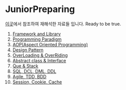# JuniorPreparing

[이곳](https://www.notion.so/54d624628a634c879cc93d94f54cd2d1#4ce2623b16fa46ea9622658e71bc930c)에서 참조하여 재해석한 자료들 입니다.
Ready to be true.

1. [Framework and Library](framework/1_1.md)
2. [Programming Paradigm](programtype/2_1.md)
3. [AOP(Aspect Oriented Programming)](AOP/3_1.md)
4. [Design Pattern](DesignPattern/4_1.md)
5. [OverLoading & OverRiding](Over/5_1.md)
6. [Abstract class & Interface](Abstract_Interface/6_1.md)
7. [Que & Stack](Que_Stack/7_1.md)
8. [SQL, DCL, DML, DDL](SQL/8_1.md)
9. [Agile, TDD, BDD](Agile/9_1.md)
10. [Session, Cookie, Cache](Session_Cookie_Cache/10_1.md)
